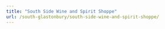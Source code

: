 ```yaml
---
title: "South Side Wine and Spirit Shoppe"
url: /south-glastonbury/south-side-wine-and-spirit-shoppe/
---
```

